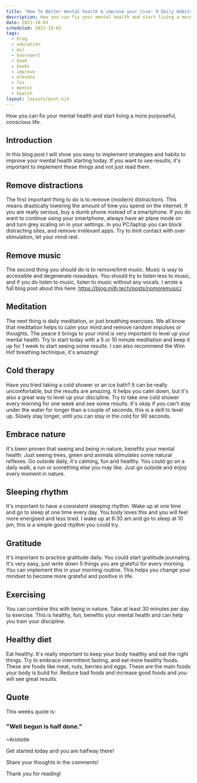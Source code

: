 ```yaml
---
title: "How To Better mental health & improve your live: 9 Daily Habits For 2023"
description: How you can fix your mental health and start living a more purposeful, conscious life.
date: 2023-10-03
scheduled: 2023-10-03
tags:
  - blog
  - education
  - mil
  - hoornaert
  - book
  - books
  - improve
  - elevate
  - fix
  - mental
  - health
layout: layouts/post.njk
---
```

How you can fix your mental health and start living a more purposeful, conscious life.
## Introduction

In this blog post I will show you easy to implement strategies and habits to improve your mental health starting today. If you want to see results, it's important to implement these things and not just read them. 

## Remove distractions

The first important thing to do is to remove (modern) distractions. This means drastically lowering the amount of time you spend on the internet. If you are really serious, buy a dumb phone instead of a smartphone. If you do want to continue using your smartphone, always have air plane mode on and turn grey scaling on in your settings. In you PC/laptop you can block distracting sites, and remove irrelevant apps. Try to limit contact with over stimulation, let your mind rest.

## Remove music

The second thing you should do is to remove/limit music. Music is way to accessible and degenerate nowadays. You should try to listen less to music, and if you do listen to music, listen to music without any vocals. I wrote a full blog post about this here: https://blog.milh.tech/posts/nomoremusic/.

## Meditation

The next thing is daily meditation, or just breathing exercises. We all know that meditation helps to calm your mind and remove random impulses or thoughts. The peace it brings to your mind is very important to level up your mental health. Try to start today with a 5 or 10 minute meditation and keep it up for 1 week to start seeing some results. I can also recommend the Wim Hof breathing technique, it's amazing! 

## Cold therapy

Have you tried taking a cold shower or an ice bath? It can be really uncomfortable, but the results are amazing. It helps you calm down, but it's also a great way to level up your discipline. Try to take one cold shower every morning for one week and see some results. It's okay if you can't stay under the water for longer than a couple of seconds, this is a skill to level up. Slowly stay longer, until you can stay in the cold for 90 seconds.

## Embrace nature

It's been proven that seeing and being in nature, benefits your mental health. Just seeing trees, green and animals stimulates some natural reflexes.
Go outside daily, it's calming, fun and healthy. You could go on a daily walk, a run or something else you may like. Just go outside and enjoy every moment in nature.

## Sleeping rhythm

It's important to have a consistent sleeping rhythm. Wake up at one time and go to sleep at one time every day. You body loves this and you will feel more energised and less tired. I wake up at 6:30 am and go to sleep at 10 pm, this is a simple good rhythm you could try. 

## Gratitude

It's important to practice gratitude daily. You could start gratitude journaling. It's very easy, just write down 5 things you are grateful for every morning. You can implement this in your morning routine. This helps you change your mindset to become more grateful and positive in life.

## Exercising

You can combine this with being in nature. Take at least 30 minutes per day to exercise. This is healthy, fun, benefits your mental health and can help you train your discipline. 

## Healthy diet

Eat healthy. It's really important to keep your body healthy and eat the right things. Try to embrace intermittent fasting, and eat more healthy foods. These are foods like meat, nuts, berries and eggs. These are the main foods your body is build for. Reduce bad foods and increase good foods and you will see great results.

## Quote

This weeks quote is:

### "Well begun is half done."
~Aristotle

Get started today and you are halfway there!

Share your thoughts in the comments!

Thank you for reading!